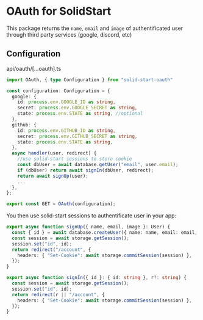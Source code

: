 # OAuth for SolidStart

This package returns the `name`, `email` and `image` of authentificated user through third party services (google, discord, etc)

## Configuration
api/oauth/[...oauth].ts

```ts
import OAuth, { type Configuration } from "solid-start-oauth"

const configuration: Configuration = {
  google: {
    id: process.env.GOOGLE_ID as string,
    secret: process.env.GOOGLE_SECRET as string,
    state: process.env.STATE as string, //optional
  },
  github: {
    id: process.env.GITHUB_ID as string,
    secret: process.env.GITHUB_SECRET as string,
    state: process.env.STATE as string,
  },
  async handler(user, redirect) {
    //use solid-start sessions to store cookie
    const dbUser = await database.getUser("email", user.email);
    if (dbUser) return await signIn(dbUser, redirect);
    return await signUp(user);
    ...
  },
};

export const GET = OAuth(configuration);
```

You then use solid-start sessions to authentificate user in your app:

```ts
export async function signUp({ name, email, image }: User) {
  const { id } = await database.createUser({ name: name, email: email, image: image });
  const session = await storage.getSession();
  session.set("id", id);
  return redirect("/account", {
    headers: { "Set-Cookie": await storage.commitSession(session) },
  });
}

export async function signIn({ id }: { id: string }, r?: string) {
  const session = await storage.getSession();
  session.set("id", id);
  return redirect(r || "/account", {
    headers: { "Set-Cookie": await storage.commitSession(session) },
  });
}
```

